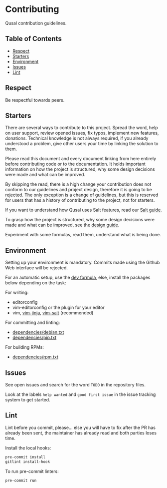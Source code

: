 # Contributing

Qusal contribution guidelines.

## Table of Contents

*   [Respect](#respect)
*   [Starters](#starters)
*   [Environment](#environment)
*   [Issues](#issues)
*   [Lint](#lint)

## Respect

Be respectful towards peers.

## Starters

There are several ways to contribute to this project. Spread the word, help on
user support, review opened issues, fix typos, implement new features,
donations. Technical knowledge is not always required, if you already
understood a problem, give other users your time by linking the solution to
them.

Please read this document and every document linking from here entirely before
contributing code or to the documentation. It holds important information on
how the project is structured, why some design decisions were made and what
can be improved.

By skipping the read, there is a high change your contribution does not
conform to our guidelines and project design, therefore it is going to be
rejected. The only exception is a change of guidelines, but this is reserved
for users that has a history of contributing to the project, not for starters.

If you want to understand how Qusal uses Salt features, read our
[Salt guide](SALT.md).

To grasp how the project is structured, why some design decisions were
made and what can be improved, see the [design guide](DESIGN.md).

Experiment with some formulas, read them, understand what is being done.

## Environment

Setting up your environment is mandatory. Commits made using the Github Web
interface will be rejected.

For an automatic setup, use the [dev formula](../salt/dev), else, install the
packages below depending on the task:

For writing:

*   editorconfig
*   vim-editorconfig or the plugin for your editor
*   vim, [vim-jinja](https://github.com/ben-grande/vim-jinja),
    [vim-salt](https://github.com/ben-grande/vim-salt) (recommended)

For committing and linting:

*   [dependencies/debian.txt](../dependencies/debian.txt)
*   [dependencies/pip.txt](../dependencies/pip.txt)

For building RPMs:

*   [dependencies/rpm.txt](../dependencies/rpm.txt)

## Issues

See open issues and search for the word `TODO` in the repository files.

Look at the labels `help wanted` and `good first issue` in the issue tracking
system to get started.

## Lint

Lint before you commit, please... else you will have to fix after the PR has
already been sent, the maintainer has already read and both parties loses
time.

Install the local hooks:

```sh
pre-commit install
gitlint install-hook
```

To run pre-commit linters:

```sh
pre-commit run
```
